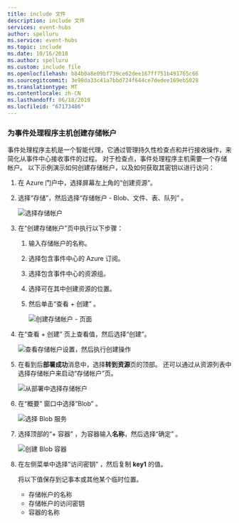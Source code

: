```yaml
---
title: include 文件
description: include 文件
services: event-hubs
author: spelluru
ms.service: event-hubs
ms.topic: include
ms.date: 10/16/2018
ms.author: spelluru
ms.custom: include file
ms.openlocfilehash: b84b0a8e09bf739ce62dee167ff751b491765c66
ms.sourcegitcommit: 3e98da33c41a7bbd724f644ce7dedee169eb5028
ms.translationtype: MT
ms.contentlocale: zh-CN
ms.lasthandoff: 06/18/2019
ms.locfileid: "67173486"
---
```

### <a name="create-a-storage-account-for-event-processor-host"></a>为事件处理程序主机创建存储帐户
事件处理程序主机是一个智能代理，它通过管理持久性检查点和并行接收操作，来简化从事件中心接收事件的过程。 对于检查点，事件处理程序主机需要一个存储帐户。 以下示例演示如何创建存储帐户，以及如何获取其密钥以进行访问：

1. 在 Azure 门户中，选择屏幕左上角的“创建资源”。 

2. 选择“存储”，然后选择“存储帐户 - Blob、文件、表、队列”   。
   
    ![选择存储帐户](./media/event-hubs-create-storage/create-storage1.png)

3. 在“创建存储帐户”页中执行以下步骤：  

   1. 输入存储帐户的名称。 
   2. 选择包含事件中心的 Azure 订阅。
   3. 选择包含事件中心的资源组。
   4. 选择可在其中创建资源的位置。 
   5. 然后单击“查看 + 创建”  。
   
      ![创建存储帐户 - 页面](./media/event-hubs-create-storage/create-storage2.png)

4. 在“查看 + 创建”  页上查看值，然后选择“创建”。  

    ![查看存储帐户设置，然后执行创建操作](./media/event-hubs-create-storage/review-create-storage-account.png)
5. 在看到后**部署成功**消息中，选择**转到资源**页的顶部。 还可以通过从资源列表中选择存储帐户来启动“存储帐户”页。  

    ![从部署中选择存储帐户](./media/event-hubs-create-storage/select-storage-deployment.png) 
7. 在“概要”  窗口中选择“Blob”  。 

    ![选择 Blob 服务](./media/event-hubs-create-storage/select-blobs-service.png)
1. 选择顶部的“+ 容器”  ，为容器输入**名称**，然后选择“确定”  。 

    ![创建 Blob 容器](./media/event-hubs-create-storage/create-blob-container.png)
1. 在左侧菜单中选择”访问密钥”  ，然后复制 **key1** 的值。 

    将以下值保存到记事本或其他某个临时位置。
    - 存储帐户的名称
    - 存储帐户的访问密钥
    - 容器的名称
